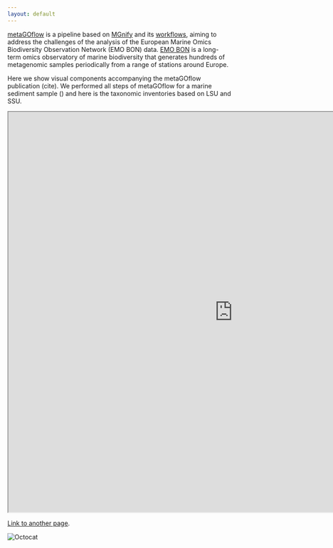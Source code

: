 ```yaml
---
layout: default
---
```


[metaGOflow](https://github.com/emo-bon/MetaGOflow) is a pipeline based on [MGnify](https://www.ebi.ac.uk/metagenomics/) and its [workflows](github.com/ebI-Metagenomics/pipeline-v5), 
aiming to address the challenges of the analysis of the European Marine Omics Biodiversity Observation Network (EMO BON) data. 
[EMO BON](https://www.embrc.eu/emo-bon) is a long-term omics observatory of marine biodiversity that generates hundreds of metagenomic samples periodically from a range of stations around Europe.


Here we show visual components accompanying the metaGOflow publication (cite). 
We performed all steps of metaGOflow for a marine sediment sample () and here is the taxonomic inventories based on LSU and SSU. 



<iframe src="https://htmlpreview.github.io/?https://github.com/hariszaf/metaGOflow-use-case/blob/gh-pages/assets/htmls/fastp_water.html" style="width:200%; height:900px;" ></iframe>





[Link to another page](./another-page.html).


![Octocat](https://github.githubassets.com/images/icons/emoji/octocat.png)





